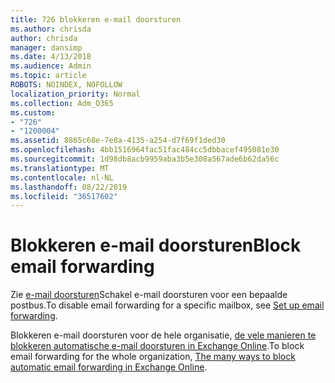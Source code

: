 ```yaml
---
title: 726 blokkeren e-mail doorsturen
ms.author: chrisda
author: chrisda
manager: dansimp
ms.date: 4/13/2018
ms.audience: Admin
ms.topic: article
ROBOTS: NOINDEX, NOFOLLOW
localization_priority: Normal
ms.collection: Adm_O365
ms.custom:
- "726"
- "1200004"
ms.assetid: 8865c68e-7e8a-4135-a254-d7f69f1ded30
ms.openlocfilehash: 4bb1516964fac51fac484cc5dbbacef495081e30
ms.sourcegitcommit: 1d98db8acb9959aba3b5e308a567ade6b62da56c
ms.translationtype: MT
ms.contentlocale: nl-NL
ms.lasthandoff: 08/22/2019
ms.locfileid: "36517602"
---
```

# <a name="block-email-forwarding"></a><span data-ttu-id="a70db-102">Blokkeren e-mail doorsturen</span><span class="sxs-lookup"><span data-stu-id="a70db-102">Block email forwarding</span></span>

<span data-ttu-id="a70db-103">Zie [e-mail doorsturen](https://support.office.com/client/15abf81d-5c5d-49da-ac81-1b4daa1809f6)Schakel e-mail doorsturen voor een bepaalde postbus.</span><span class="sxs-lookup"><span data-stu-id="a70db-103">To disable email forwarding for a specific mailbox, see [Set up email forwarding](https://support.office.com/client/15abf81d-5c5d-49da-ac81-1b4daa1809f6).</span></span>

<span data-ttu-id="a70db-104">Blokkeren e-mail doorsturen voor de hele organisatie, [de vele manieren te blokkeren automatische e-mail doorsturen in Exchange Online](https://blogs.technet.microsoft.com/exchange/2017/12/22/the-many-ways-to-block-automatic-email-forwarding-in-exchange-online/).</span><span class="sxs-lookup"><span data-stu-id="a70db-104">To block email forwarding for the whole organization, [The many ways to block automatic email forwarding in Exchange Online](https://blogs.technet.microsoft.com/exchange/2017/12/22/the-many-ways-to-block-automatic-email-forwarding-in-exchange-online/).</span></span>
